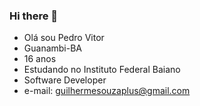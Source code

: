 ### Hi there 👋

- Olá sou Pedro Vitor
- Guanambi-BA
- 16 anos
- Estudando no Instituto Federal Baiano
- Software Developer
- e-mail: guilhermesouzaplus@gmail.com
